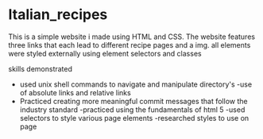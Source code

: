 # Italian_recipes
This is a simple website i made using HTML and CSS. The website features three links that each lead to different recipe pages and a img. all elements were styled externally using element selectors and classes

skills demonstrated
- used unix shell commands to navigate and manipulate directory's 
-use of absolute links and relative links 
- Practiced creating more meaningful commit messages that follow the industry standard
-practiced using the fundamentals of html 5
-used selectors to style various page elements 
-researched styles to use on page
